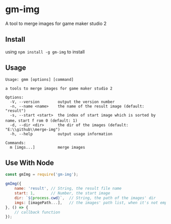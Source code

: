 # gm-img
A tool to merge images for game maker studio 2

## Install
using `npm install -g gm-img` to install  

## Usage
```
Usage: gmm [options] [command]

a tools to merge images for game maker studio 2

Options:
  -V, --version        output the version number
  -n, --name <name>    the name of the result image (default: "result")
  -s, --start <start>  the index of start image which is sorted by name，start f rom 0 (default: 1)
  -d, --dir <dir>      the dir of the images (default: "E:\\github\\merge-img")
  -h, --help           output usage information

Commands:
  m [imgs...]          merge images
```

## Use With Node
```js
const gmImg = require('gm-img');

gmImg({
    name: 'result', // String, the result file name
    start: 1,       // Number, the start image
    dir: `${process.cwd}`,  // String, the path of the images' dir
    imgs: [imagePath...],   // the images' path list, when it's not empty, the params 'start' and 'dir' will not work
}, () => {
    // callback function
});
```